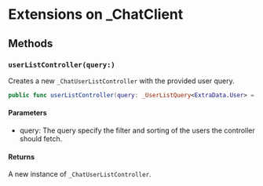 # Extensions on \_ChatClient

## Methods

### `userListController(query:)`

Creates a new `_ChatUserListController` with the provided user query.

``` swift
public func userListController(query: _UserListQuery<ExtraData.User> = .init()) -> _ChatUserListController<ExtraData> 
```

#### Parameters

  - query: The query specify the filter and sorting of the users the controller should fetch.

#### Returns

A new instance of `_ChatUserListController`.
